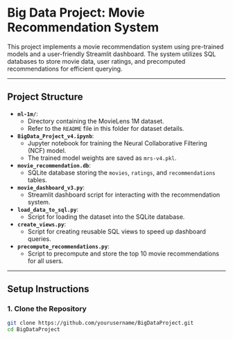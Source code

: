 # **Big Data Project: Movie Recommendation System**

This project implements a movie recommendation system using pre-trained models and a user-friendly Streamlit dashboard. The system utilizes SQL databases to store movie data, user ratings, and precomputed recommendations for efficient querying.

---

## **Project Structure**

- **`ml-1m/`**:
  - Directory containing the MovieLens 1M dataset.
  - Refer to the `README` file in this folder for dataset details.
- **`BigData_Project_v4.ipynb`**:
  - Jupyter notebook for training the Neural Collaborative Filtering (NCF) model.
  - The trained model weights are saved as `mrs-v4.pkl`.
- **`movie_recommendation.db`**:
  - SQLite database storing the `movies`, `ratings`, and `recommendations` tables.
- **`movie_dashboard_v3.py`**:
  - Streamlit dashboard script for interacting with the recommendation system.
- **`load_data_to_sql.py`**:
  - Script for loading the dataset into the SQLite database.
- **`create_views.py`**:
  - Script for creating reusable SQL views to speed up dashboard queries.
- **`precompute_recommendations.py`**:
  - Script to precompute and store the top 10 movie recommendations for all users.

---

## **Setup Instructions**

### **1. Clone the Repository**
```bash
git clone https://github.com/yourusername/BigDataProject.git
cd BigDataProject
